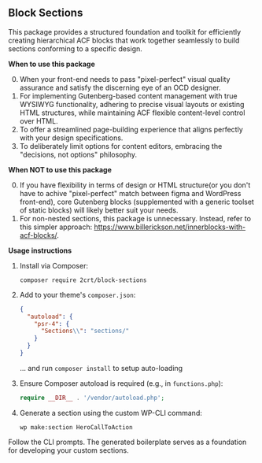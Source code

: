## Block Sections

This package provides a structured foundation and toolkit for efficiently creating hierarchical ACF blocks that work together seamlessly to build sections conforming to a specific design.

**When to use this package**

0. When your front-end needs to pass "pixel-perfect" visual quality assurance and satisfy the discerning eye of an OCD designer.
1. For implementing Gutenberg-based content management with true WYSIWYG functionality, adhering to precise visual layouts or existing HTML structures, while maintaining ACF flexible content-level control over HTML.
2. To offer a streamlined page-building experience that aligns perfectly with your design specifications.
3. To deliberately limit options for content editors, embracing the "decisions, not options" philosophy.

**When NOT to use this package**

0. If you have flexibility in terms of design or HTML structure(or you don't have to achive "pixel-perfect" match between figma and WordPress front-end), core Gutenberg blocks (supplemented with a generic toolset of static blocks) will likely better suit your needs.
1. For non-nested sections, this package is unnecessary. Instead, refer to this simpler approach: https://www.billerickson.net/innerblocks-with-acf-blocks/.

**Usage instructions**

1. Install via Composer:
   ```
   composer require 2crt/block-sections
   ```

2. Add to your theme's `composer.json`:
   ```json
   {
     "autoload": {
       "psr-4": {
         "Sections\\": "sections/"
       }
     }
   }
   ```
   ... and run `composer install` to setup auto-loading

3. Ensure Composer autoload is required (e.g., in `functions.php`):
   ```php
   require __DIR__ . '/vendor/autoload.php';
   ```

4. Generate a section using the custom WP-CLI command:
   ```
   wp make:section HeroCallToAction
   ```

Follow the CLI prompts. The generated boilerplate serves as a foundation for developing your custom sections.
